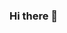 ### Hi there 👋

<!--
**splaisan/splaisan** is a ✨ _special_ ✨ repository because its `README.md` (this file) appears on your GitHub profile.

Here are some ideas to get you started:

- 🔭 I’m currently working on biological data obtained in our sequencing facility
- 🌱 I’m currently learning every day a little bit more about biology and biocomputing
- 👯 I’m looking to collaborate on training and data analysis techniques to make science advance
- 🤔 I’m looking for help with using more tools and methods to achieve my goals
- 💬 Ask me about my experiences with biocomputing and molecular data
- 📫 How to reach me: stephane.plaisance@vib.be
- 😄 Pronouns: vee-eye-bee
- ⚡ Fun fact: Stephane is a boy's name and so am I
-->

